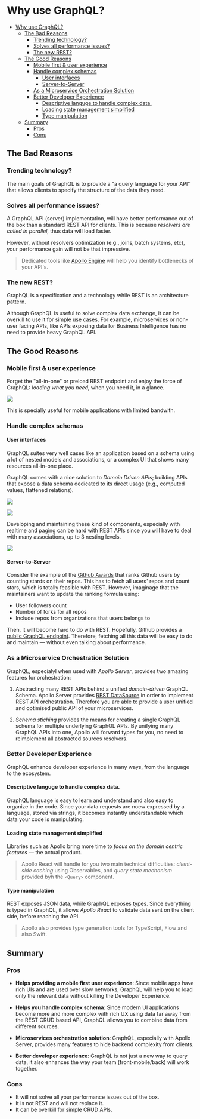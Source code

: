 # Why use GraphQL?

- [Why use GraphQL?](#why-use-graphql)
  - [The Bad Reasons](#the-bad-reasons)
    - [Trending technology?](#trending-technology)
    - [Solves all performance issues?](#solves-all-performance-issues)
    - [The new REST?](#the-new-rest)
  - [The Good Reasons](#the-good-reasons)
    - [Mobile first & user experience](#mobile-first--user-experience)
    - [Handle complex schemas](#handle-complex-schemas)
      - [User interfaces](#user-interfaces)
      - [Server-to-Server](#server-to-server)
    - [As a Microservice Orchestration Solution](#as-a-microservice-orchestration-solution)
    - [Better Developer Experience](#better-developer-experience)
      - [Descriptive languge to handle complex data.](#descriptive-languge-to-handle-complex-data)
      - [Loading state management simplified](#loading-state-management-simplified)
      - [Type manipulation](#type-manipulation)
  - [Summary](#summary)
    - [Pros](#pros)
    - [Cons](#cons)

## The Bad Reasons

### Trending technology?

The main goals of GraphQL is to provide a "a query language for your API" that allows clients to specify the structure of the data they need.

### Solves all performance issues?

A GraphQL API (server) implementation, will have better performance out of the box than a standard REST API for clients. This is because *resolvers are called in parallel*, thus data will load faster.

However, without resolvers optimization (e.g., joins, batch systems, etc), your performance gain will not be that impressive.

> Dedicated tools like [Apollo Engine](https://www.apollographql.com/platform/) will help you identify bottlenecks of your API's.

### The new REST?

GraphQL is a specification and a technology while REST is an architecture pattern. 

Although GraphQL is useful to solve complex data exchange, it can be overkill to use it for simple use cases. For example, microservices or non-user facing APIs, like APIs exposing data for Business Intelligence has no need to provide heavy GraphQL API.

## The Good Reasons

### Mobile first & user experience

Forget the "all-in-one" or preload REST endpoint and enjoy the force of GraphQL: *loading what you need*, when you need it, in a glance.

![](2021-11-21-18-52-08.png)

This is specially useful for mobile applications with limited bandwith.

### Handle complex schemas

#### User interfaces

GraphQL suites very well cases like an application based on a schema using a lot of nested models and associations, or a complex UI that shows many resources all-in-one place.

GraphQL comes with a nice solution to *Domain Driven APIs*; building APIs that expose a data schema dedicated to its direct usage (e.g., computed values, flattened relations).

![](2021-11-21-18-54-56.png)

![](2021-11-21-18-55-10.png)

Developing and maintaining these kind of components, especially with realtime and paging can be hard with REST APIs since you will have to deal with many associations, up to 3 nesting levels.

![](2021-11-21-19-07-41.png)

#### Server-to-Server

Consider the example of the [Github Awards](https://gitawards.com/) that ranks Github users by counting stards on their repos. This has to fetch all users' repos and count stars, which is totally feasible with REST. However, imaginage that the maintainers want to update the ranking formula using:

* User followers count
* Number of forks for all repos
* Include repos from organizations that users belongs to

Then, it will become hard to do with REST. Hopefully, Github provides a [public GraphQL endpoint](https://docs.github.com/en/graphql). Therefore, fetching all this data will be easy to do and maintain — without even talking about performance.

### As a Microservice Orchestration Solution

GraphQL, especialyl when used with *Apollo Server*, provides two amazing features for orchestration:

1. Abstracting many REST APIs behind a unified *domain-driven* GraphQL Schema. Apollo Server provides [REST DataSource](https://www.apollographql.com/docs/apollo-server/data/data-sources/#REST-Data-Source) in order to implement REST API orchestration. Therefore you are able to provide a user unified and optimised public API of your microservices.

2. *Schema stiching* provides the means for creating a single GraphQL schema for multiple underlying GraphQL APIs. By unifying many GraphQL APIs into one, Apollo will forward types for you, no need to reimplement all abstracted sources resolvers.

### Better Developer Experience

GraphQL enhance developer experience in many ways, from the language to the ecosystem.

#### Descriptive languge to handle complex data.

GraphQL language is easy to learn and understand and also easy to organize in the code. Since your data requests are noew expressed by a language, stored via strings, it becomes instantly understandable which data your code is manipulating.

#### Loading state management simplified

Libraries such as Apollo bring more time to *focus on the domain centric features* — the actual product.

> Apollo React will handle for you two main technical difficulties: *client-side caching* using Observables, and *query state mechanism* provided byh the `<Query>` component.

#### Type manipulation

REST exposes JSON data, while GraphQL exposes types. Since everything is typed in GraphQL, it allows *Apollo React* to validate data sent on the client side, before reaching the API.

> Apollo also provides type generation tools for TypeScript, Flow and also Swift.

## Summary

### Pros

* **Helps providing a mobile first user experience**: Since mobile apps have rich UIs and are used over slow networks, GraphQL will help you to load only the relevant data without killing the Developer Experience.

* **Helps you handle complex schema**: Since modern UI applications become more and more complex with rich UX using data far away from the REST CRUD based API, GraphQL allows you to combine data from different sources.

* **Microservices orchestration solution**: GraphQL, especially with Apollo Server, provides many features to hide backend complexity from clients.

* **Better developer experience**: GraphQL is not just a new way to query data, it also enhances the way your team (front-mobile/back) will work together.

### Cons

* It will not solve all your performance issues out of the box.
* It is not REST and will not replace it.
* It can be overkill for simple CRUD APIs.
